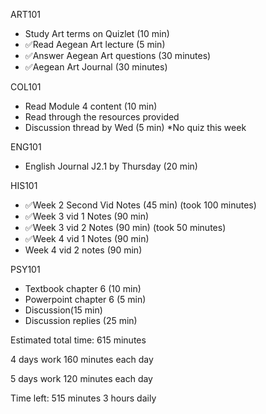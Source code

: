 ART101
- Study Art terms on Quizlet (10 min)
- ✅Read Aegean Art lecture (5 min)
- ✅Answer Aegean Art questions (30 minutes)
- ✅Aegean Art Journal (30 minutes)

COL101
- Read Module 4 content (10 min)
- Read through the resources provided 
- Discussion thread by Wed (5 min)
*No quiz this week

ENG101
- English Journal J2.1 by Thursday (20 min)

HIS101
- ✅Week 2 Second Vid Notes (45 min) (took 100 minutes)
- ✅Week 3 vid 1 Notes (90 min)
- ✅Week 3 vid 2 Notes (90 min) (took 50 minutes)
- ✅Week 4 vid 1 Notes (90 min)
- Week 4 vid 2 notes (90 min)

PSY101
- Textbook chapter 6 (10 min)
- Powerpoint chapter 6 (5 min)
- Discussion(15 min)
- Discussion replies (25 min)

Estimated total time:
615 minutes

4 days work
160 minutes each day

5 days work 
120 minutes each day

Time left: 515 minutes
 3 hours daily

